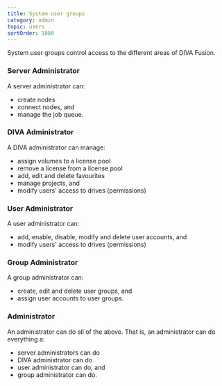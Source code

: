 ```yaml
---
title: System user groups
category: admin
topic: users
sortOrder: 1000
---
```


System user groups control access to the different areas of DIVA Fusion.

### Server Administrator

A server administrator can:

- create nodes
- connect nodes, and
- manage the job queue.

### DIVA Administrator

A DIVA administrator can manage:

- assign volumes to a license pool
- remove a license from a license pool
- add, edit and delete favourites
- manage projects, and
- modify users' access to drives (permissions)

### User Administrator

A user administrator can:

- add, enable, disable, modify and delete user accounts, and
- modify users' access to drives (permissions)

### Group Administrator

A group administrator can:

- create, edit and delete user groups, and
- assign user accounts to user groups.

### Administrator

An administrator can do all of the above. That is, an administrator can do everything a:

- server administrators can do
- DIVA administrator can do
- user administrator can do, and
- group administrator can do.
